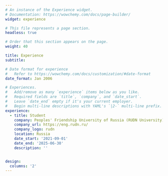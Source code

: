 ```yaml
---
# An instance of the Experience widget.
# Documentation: https://wowchemy.com/docs/page-builder/
widget: experience

# This file represents a page section.
headless: true

# Order that this section appears on the page.
weight: 40

title: Experience
subtitle:

# Date format for experience
#   Refer to https://wowchemy.com/docs/customization/#date-format
date_format: Jan 2006

# Experiences.
#   Add/remove as many `experience` items below as you like.
#   Required fields are `title`, `company`, and `date_start`.
#   Leave `date_end` empty if it's your current employer.
#   Begin multi-line descriptions with YAML's `|2-` multi-line prefix.
experience:
  - title: Student
    company: Peoples' Friendship University of Russia (RUDN University)
    company_url: https://eng.rudn.ru/
    company_logo: rudn
    location: Russia
    date_start: '2021-09-01'
    date_end: '2025-06-30'
    description: ''


design:
  columns: '2'
---
```

